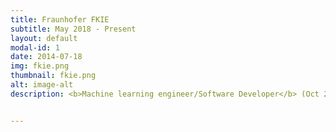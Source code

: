 ```yaml
---
title: Fraunhofer FKIE
subtitle: May 2018 - Present
layout: default
modal-id: 1
date: 2014-07-18
img: fkie.png
thumbnail: fkie.png
alt: image-alt
description: <b>Machine learning engineer/Software Developer</b> (Oct 2021 - Present) <br /><br />• Developed, improved, evaluated, and documented various machine learning approaches to solve problems in the aviation industry. <br />• Designed and fully developed Java Spring/Vaadin/Java Script application for handling and visualization of machine learning approaches. <br /><br /><br /> <b>Research Assistant/Software Developer</b> (May 2018 - Oct 2021) <br /><br />• Researched, designed, and developed a Python LSTM neural network application using the Pytorch framework. Worked on time series forecasting and ETA predictions. <br />• Designed and developed a Java application for data management for shipping industry using the Vaadin framework.


---
```

